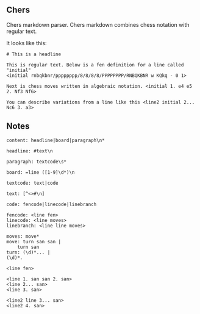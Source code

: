 ## Chers

Chers markdown parser. Chers markdown combines chess notation with regular text.

It looks like this:

```
# This is a headline

This is regular text. Below is a fen definition for a line called "initial"
<initial rnbqkbnr/pppppppp/8/8/8/8/PPPPPPPP/RNBQKBNR w KQkq - 0 1>

Next is chess moves written in algebraic notation. <initial 1. e4 e5 2. Nf3 Nf6> 

You can describe variations from a line like this <line2 initial 2... Nc6 3. a3>

```

## Notes

    content: headline|board|paragraph\n*

    headline: #text\n

    paragraph: textcode\s*

    board: =line ([1-9]\d*)\n

    textcode: text|code

    text: [^<>#\n]

    code: fencode|linecode|linebranch

    fencode: <line fen>
    linecode: <line moves>
    linebranch: <line line moves>

    moves: move*
    move: turn san san |
        turn san
    turn: (\d)*... |
    (\d)*.

    <line fen>

    <line 1. san san 2. san>
    <line 2... san>
    <line 3. san>

    <line2 line 3... san>
    <line2 4. san>
    
